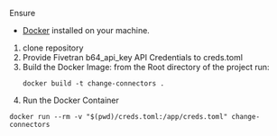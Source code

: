 Ensure 
- [Docker](https://www.docker.com/get-started) installed on your machine.

1. clone repository
2. Provide Fivetran b64_api_key API Credentials to creds.toml
3. Build the Docker Image: from the Root directory of the project run: 
    ```
    docker build -t change-connectors . 
    ```
4. Run the Docker Container
```
docker run --rm -v "$(pwd)/creds.toml:/app/creds.toml" change-connectors
```

